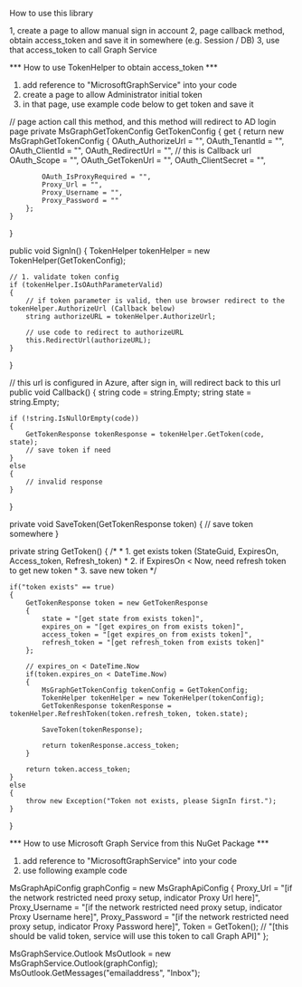 ﻿How to use this library

1, create a page to allow manual sign in account
2, page callback method, obtain access_token and save it in somewhere (e.g. Session / DB)
3, use that access_token to call Graph Service


*** How to use TokenHelper to obtain access_token ***
1. add reference to "MicrosoftGraphService" into your code
2. create a page to allow Administrator initial token
3. in that page, use example code below to get token and save it

// page action call this method, and this method will redirect to AD login page
private MsGraphGetTokenConfig GetTokenConfig
{
    get
    {
        return new MsGraphGetTokenConfig
        { 
            OAuth_AuthorizeUrl = "",
            OAuth_TenantId = "",
            OAuth_ClientId = "",
            OAuth_RedirectUrl = "", // this is Callback url
            OAuth_Scope = "",
            OAuth_GetTokenUrl = "",
            OAuth_ClientSecret = "",

            OAuth_IsProxyRequired = "",
            Proxy_Url = "",
            Proxy_Username = "",
            Proxy_Password = ""
        };
    }
}

public void SignIn()
{
    TokenHelper tokenHelper = new TokenHelper(GetTokenConfig);

    // 1. validate token config
    if (tokenHelper.IsOAuthParameterValid)
    {
        // if token parameter is valid, then use browser redirect to the tokenHelper.AuthorizeUrl (Callback below)
        string authorizeURL = tokenHelper.AuthorizeUrl;

        // use code to redirect to authorizeURL
        this.RedirectUrl(authorizeURL);
    }
}

// this url is configured in Azure, after sign in, will redirect back to this url
public void Callback()
{
    string code = string.Empty;
    string state = string.Empty;

    if (!string.IsNullOrEmpty(code))
    {
        GetTokenResponse tokenResponse = tokenHelper.GetToken(code, state);
        // save token if need
    }
    else
    {
        // invalid response
    }
}

private void SaveToken(GetTokenResponse token)
{
    // save token somewhere
}

private string GetToken()
{
    /*
    * 1. get exists token (StateGuid, ExpiresOn, Access_token, Refresh_token)
    * 2. if ExpiresOn < Now, need refresh token to get new token
    * 3. save new token
    */

    if("token exists" == true)
    {
        GetTokenResponse token = new GetTokenResponse
        {
            state = "[get state from exists token]",
            expires_on = "[get expires_on from exists token]",
            access_token = "[get expires_on from exists token]",
            refresh_token = "[get refresh_token from exists token]"
        };

        // expires_on < DateTime.Now
        if(token.expires_on < DateTime.Now)
        {
            MsGraphGetTokenConfig tokenConfig = GetTokenConfig;
            TokenHelper tokenHelper = new TokenHelper(tokenConfig);
            GetTokenResponse tokenResponse = tokenHelper.RefreshToken(token.refresh_token, token.state);

            SaveToken(tokenResponse);

            return tokenResponse.access_token;
        }

        return token.access_token;
    }
    else
    {
        throw new Exception("Token not exists, please SignIn first.");
    }
}

*** How to use Microsoft Graph Service from this NuGet Package ***

1. add reference to "MicrosoftGraphService" into your code
2. use following example code

MsGraphApiConfig graphConfig = new MsGraphApiConfig
{
    Proxy_Url = "[if the network restricted need proxy setup, indicator Proxy Url here]",
    Proxy_Username = "[if the network restricted need proxy setup, indicator Proxy Username here]",
    Proxy_Password = "[if the network restricted need proxy setup, indicator Proxy Password here]",
    Token = GetToken(); // "[this should be valid token, service will use this token to call Graph API]"
};

MsGraphService.Outlook MsOutlook = new MsGraphService.Outlook(graphConfig);
MsOutlook.GetMessages("emailaddress", "Inbox");



